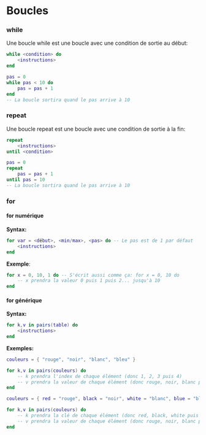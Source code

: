 # Boucles

### while

Une boucle while est une boucle avec une condition de sortie au début:

```lua
while <condition> do
    <instructions>
end

pas = 0
while pas < 10 do
    pas = pas + 1
end
-- La boucle sortira quand le pas arrive à 10
```

### repeat

Une boucle repeat est une boucle avec une condition de sortie à la fin:

```lua
repeat
    <instructions>
until <condition>

pas = 0
repeat
    pas = pas + 1
until pas = 10
-- La boucle sortira quand le pas arrive à 10
```

### for

#### for numérique

**Syntax:**

```lua
for var = <début>, <min/max>, <pas> do -- Le pas est de 1 par défaut
    <instructions>
end
```

**Exemple**:

```lua
for x = 0, 10, 1 do -- S'écrit aussi comme ça: for x = 0, 10 do
    -- x prendra la valeur 0 puis 1 puis 2... jusqu'à 10
end
```

#### for générique

**Syntax:**

```lua
for k,v in pairs(table) do
    <instructions>
end
```

**Exemples:**

```lua
couleurs = { "rouge", "noir", "blanc", "bleu" }

for k,v in pairs(couleurs) do
    -- k prendra l'index de chaque élément (donc 1, 2, 3 puis 4)
    -- v prendra la valeur de chaque élément (donc rouge, noir, blanc puis bleu)
end
```

```lua
couleurs = { red = "rouge", black = "noir", white = "blanc", blue = "bleu" }

for k,v in pairs(couleurs) do
    -- k prendra la clé de chaque élément (donc red, black, white puis blue)
    -- v prendra la valeur de chaque élément (donc rouge, noir, blanc puis bleu)
end
```




